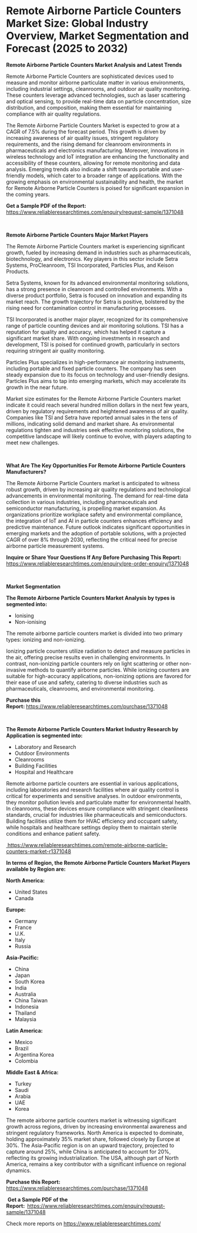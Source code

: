 <p><h1>Remote Airborne Particle Counters Market Size: Global Industry Overview, Market Segmentation and Forecast (2025 to 2032)</h1></p><p><strong>Remote Airborne Particle Counters Market Analysis and Latest Trends</strong></p>
<p><p>Remote Airborne Particle Counters are sophisticated devices used to measure and monitor airborne particulate matter in various environments, including industrial settings, cleanrooms, and outdoor air quality monitoring. These counters leverage advanced technologies, such as laser scattering and optical sensing, to provide real-time data on particle concentration, size distribution, and composition, making them essential for maintaining compliance with air quality regulations.</p><p>The Remote Airborne Particle Counters Market is expected to grow at a CAGR of 7.5% during the forecast period. This growth is driven by increasing awareness of air quality issues, stringent regulatory requirements, and the rising demand for cleanroom environments in pharmaceuticals and electronics manufacturing. Moreover, innovations in wireless technology and IoT integration are enhancing the functionality and accessibility of these counters, allowing for remote monitoring and data analysis. Emerging trends also indicate a shift towards portable and user-friendly models, which cater to a broader range of applications. With the growing emphasis on environmental sustainability and health, the market for Remote Airborne Particle Counters is poised for significant expansion in the coming years.</p></p>
<p><strong>Get a Sample PDF of the Report:&nbsp;</strong> <a href="https://www.reliableresearchtimes.com/enquiry/request-sample/1371048?utm_campaign=2669&utm_medium=2&utm_source=Github&utm_content=ia&utm_term=22032025&utm_id=remote-airborne-particle-counters">https://www.reliableresearchtimes.com/enquiry/request-sample/1371048</a></p>
<p>&nbsp;</p>
<p><strong>Remote Airborne Particle Counters Major Market Players</strong></p>
<p><p>The Remote Airborne Particle Counters market is experiencing significant growth, fueled by increasing demand in industries such as pharmaceuticals, biotechnology, and electronics. Key players in this sector include Setra Systems, ProCleanroom, TSI Incorporated, Particles Plus, and Keison Products.</p><p>Setra Systems, known for its advanced environmental monitoring solutions, has a strong presence in cleanroom and controlled environments. With a diverse product portfolio, Setra is focused on innovation and expanding its market reach. The growth trajectory for Setra is positive, bolstered by the rising need for contamination control in manufacturing processes.</p><p>TSI Incorporated is another major player, recognized for its comprehensive range of particle counting devices and air monitoring solutions. TSI has a reputation for quality and accuracy, which has helped it capture a significant market share. With ongoing investments in research and development, TSI is poised for continued growth, particularly in sectors requiring stringent air quality monitoring.</p><p>Particles Plus specializes in high-performance air monitoring instruments, including portable and fixed particle counters. The company has seen steady expansion due to its focus on technology and user-friendly designs. Particles Plus aims to tap into emerging markets, which may accelerate its growth in the near future.</p><p>Market size estimates for the Remote Airborne Particle Counters market indicate it could reach several hundred million dollars in the next few years, driven by regulatory requirements and heightened awareness of air quality. Companies like TSI and Setra have reported annual sales in the tens of millions, indicating solid demand and market share. As environmental regulations tighten and industries seek effective monitoring solutions, the competitive landscape will likely continue to evolve, with players adapting to meet new challenges.</p></p>
<p>&nbsp;</p>
<p><strong>What Are The Key Opportunities For Remote Airborne Particle Counters Manufacturers?</strong></p>
<p><p>The Remote Airborne Particle Counters market is anticipated to witness robust growth, driven by increasing air quality regulations and technological advancements in environmental monitoring. The demand for real-time data collection in various industries, including pharmaceuticals and semiconductor manufacturing, is propelling market expansion. As organizations prioritize workplace safety and environmental compliance, the integration of IoT and AI in particle counters enhances efficiency and predictive maintenance. Future outlook indicates significant opportunities in emerging markets and the adoption of portable solutions, with a projected CAGR of over 8% through 2030, reflecting the critical need for precise airborne particle measurement systems.</p></p>
<p><strong>Inquire or Share Your Questions If Any Before Purchasing This Report:</strong> <a href="https://www.reliableresearchtimes.com/enquiry/pre-order-enquiry/1371048?utm_campaign=2669&utm_medium=2&utm_source=Github&utm_content=ia&utm_term=22032025&utm_id=remote-airborne-particle-counters">https://www.reliableresearchtimes.com/enquiry/pre-order-enquiry/1371048</a></p>
<p>&nbsp;</p>
<p><strong>Market Segmentation</strong></p>
<p><strong>The Remote Airborne Particle Counters Market Analysis by types is segmented into:</strong></p>
<p><ul><li>Ionising</li><li>Non-ionising</li></ul></p>
<p><p>The remote airborne particle counters market is divided into two primary types: ionizing and non-ionizing. </p><p>Ionizing particle counters utilize radiation to detect and measure particles in the air, offering precise results even in challenging environments. In contrast, non-ionizing particle counters rely on light scattering or other non-invasive methods to quantify airborne particles. While ionizing counters are suitable for high-accuracy applications, non-ionizing options are favored for their ease of use and safety, catering to diverse industries such as pharmaceuticals, cleanrooms, and environmental monitoring.</p></p>
<p><strong>Purchase this Report:&nbsp;</strong><a href="https://www.reliableresearchtimes.com/purchase/1371048?utm_campaign=2669&utm_medium=2&utm_source=Github&utm_content=ia&utm_term=22032025&utm_id=remote-airborne-particle-counters">https://www.reliableresearchtimes.com/purchase/1371048</a></p>
<p>&nbsp;</p>
<p><strong>The Remote Airborne Particle Counters Market Industry Research by Application is segmented into:</strong></p>
<p><ul><li>Laboratory and Research</li><li>Outdoor Environments</li><li>Cleanrooms</li><li>Building Facilities</li><li>Hospital and Healthcare</li></ul></p>
<p><p>Remote airborne particle counters are essential in various applications, including laboratories and research facilities where air quality control is critical for experiments and sensitive analyses. In outdoor environments, they monitor pollution levels and particulate matter for environmental health. In cleanrooms, these devices ensure compliance with stringent cleanliness standards, crucial for industries like pharmaceuticals and semiconductors. Building facilities utilize them for HVAC efficiency and occupant safety, while hospitals and healthcare settings deploy them to maintain sterile conditions and enhance patient safety.</p></p>
<p><a href="https://www.reliableresearchtimes.com/remote-airborne-particle-counters-market-r1371048?utm_campaign=2669&utm_medium=2&utm_source=Github&utm_content=ia&utm_term=22032025&utm_id=remote-airborne-particle-counters">&nbsp;https://www.reliableresearchtimes.com/remote-airborne-particle-counters-market-r1371048</a></p>
<p><strong>In terms of Region, the Remote Airborne Particle Counters Market Players available by Region are:</strong></p>
<p>
    <p> <strong> North America: </strong>
        <ul>
            <li>United States</li>
            <li>Canada</li>
        </ul>
        </p> 
    <p> <strong> Europe: </strong>
        <ul>
            <li>Germany</li>
            <li>France</li>
            <li>U.K.</li>
            <li>Italy</li>
            <li>Russia</li>
        </ul>
        </p> 
    <p> <strong> Asia-Pacific: </strong>
        <ul>
            <li>China</li>
            <li>Japan</li>
            <li>South Korea</li>
            <li>India</li>
            <li>Australia</li>
            <li>China Taiwan</li>
            <li>Indonesia</li>
            <li>Thailand</li>
            <li>Malaysia</li>
        </ul>
        </p> 
    <p> <strong> Latin America: </strong>
        <ul>
            <li>Mexico</li>
            <li>Brazil</li>
            <li>Argentina Korea</li>
            <li>Colombia</li>
        </ul>
        </p> 
    <p> <strong> Middle East & Africa: </strong>
        <ul>
            <li>Turkey</li>
            <li>Saudi</li>
            <li>Arabia</li>
            <li>UAE</li>
            <li>Korea</li>
        </ul>
    </p>
    </p>
<p><p>The remote airborne particle counters market is witnessing significant growth across regions, driven by increasing environmental awareness and stringent regulatory frameworks. North America is expected to dominate, holding approximately 35% market share, followed closely by Europe at 30%. The Asia-Pacific region is on an upward trajectory, projected to capture around 25%, while China is anticipated to account for 20%, reflecting its growing industrialization. The USA, although part of North America, remains a key contributor with a significant influence on regional dynamics.</p></p>
<p><strong>Purchase this Report: </strong><a href="https://www.reliableresearchtimes.com/purchase/1371048?utm_campaign=2669&utm_medium=2&utm_source=Github&utm_content=ia&utm_term=22032025&utm_id=remote-airborne-particle-counters">https://www.reliableresearchtimes.com/purchase/1371048</a></p>
<p>&nbsp;<strong>Get a Sample PDF of the Report:&nbsp;&nbsp;</strong><a href="https://www.reliableresearchtimes.com/enquiry/request-sample/1371048?utm_campaign=2669&utm_medium=2&utm_source=Github&utm_content=ia&utm_term=22032025&utm_id=remote-airborne-particle-counters">https://www.reliableresearchtimes.com/enquiry/request-sample/1371048</a></p>
<p><strong></strong></p>
<p>Check more reports on <a href="https://www.reliableresearchtimes.com/?utm_campaign=2669&utm_medium=2&utm_source=Github&utm_content=ia&utm_term=22032025&utm_id=remote-airborne-particle-counters">https://www.reliableresearchtimes.com/</a></p>